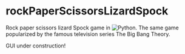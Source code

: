 # rockPaperScissorsLizardSpock
Rock paper scissors lizard Spock game in ![Python](https://docs.python.org/3/_static/py.png).
The same game popularized by the famous television series The Big Bang Theory.

GUI under construction!
